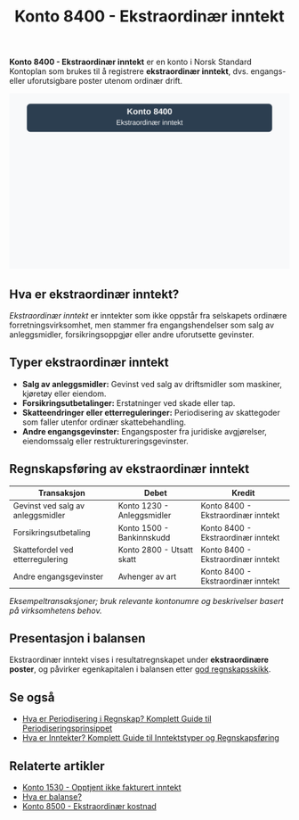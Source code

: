 ﻿---
title: "Konto 8400 - Ekstraordinær inntekt"
seoTitle: "8400-ekstraordinaer-inntekt"
meta_description: '**Konto 8400 - Ekstraordinær inntekt** er en konto i Norsk Standard Kontoplan som brukes til å registrere **ekstraordinær inntekt**, dvs. engangs- eller ufor...'
slug: 8400-ekstraordinaer-inntekt
type: blog
layout: pages/single
---

**Konto 8400 - Ekstraordinær inntekt** er en konto i Norsk Standard Kontoplan som brukes til å registrere **ekstraordinær inntekt**, dvs. engangs- eller uforutsigbare poster utenom ordinær drift.

![Illustrasjon av konto 8400 Ekstraordinær inntekt](8400-ekstraordinaer-inntekt-image.svg)

## Hva er ekstraordinær inntekt?

*Ekstraordinær inntekt* er inntekter som ikke oppstår fra selskapets ordinære forretningsvirksomhet, men stammer fra engangshendelser som salg av anleggsmidler, forsikringsoppgjør eller andre uforutsette gevinster.

## Typer ekstraordinær inntekt

* **Salg av anleggsmidler:** Gevinst ved salg av driftsmidler som maskiner, kjøretøy eller eiendom.
* **Forsikringsutbetalinger:** Erstatninger ved skade eller tap.
* **Skatteendringer eller etterreguleringer:** Periodisering av skattegoder som faller utenfor ordinær skattebehandling.
* **Andre engangsgevinster:** Engangsposter fra juridiske avgjørelser, eiendomssalg eller restruktureringsgevinster.

## Regnskapsføring av ekstraordinær inntekt

| Transaksjon                       | Debet                                      | Kredit                                              |
|-----------------------------------|--------------------------------------------|-----------------------------------------------------|
| Gevinst ved salg av anleggsmidler | Konto 1230 - Anleggsmidler                 | Konto 8400 - Ekstraordinær inntekt                  |
| Forsikringsutbetaling              | Konto 1500 - Bankinnskudd                  | Konto 8400 - Ekstraordinær inntekt                  |
| Skattefordel ved etterregulering   | Konto 2800 - Utsatt skatt                  | Konto 8400 - Ekstraordinær inntekt                  |
| Andre engangsgevinster             | Avhenger av art                             | Konto 8400 - Ekstraordinær inntekt                  |

_*Eksempeltransaksjoner; bruk relevante kontonumre og beskrivelser basert på virksomhetens behov.*_

## Presentasjon i balansen

Ekstraordinær inntekt vises i resultatregnskapet under **ekstraordinære poster**, og påvirker egenkapitalen i balansen etter [god regnskapsskikk](/blogs/regnskap/god-regnskapsskikk "God Regnskapsskikk - Prinsipper, Standarder og Beste Praksis i Norge").

## Se også

* [Hva er Periodisering i Regnskap? Komplett Guide til Periodiseringsprinsippet](/blogs/regnskap/hva-er-periodisering "Hva er Periodisering i Regnskap? Komplett Guide til Periodiseringsprinsippet")
* [Hva er Inntekter? Komplett Guide til Inntektstyper og Regnskapsføring](/blogs/regnskap/hva-er-inntekter "Hva er Inntekter? Komplett Guide til Inntektstyper og Regnskapsføring")

## Relaterte artikler

* [Konto 1530 - Opptjent ikke fakturert inntekt](/blogs/kontoplan/1530-opptjent-ikke-fakturert-inntekt "Konto 1530 - Opptjent ikke fakturert inntekt")
* [Hva er balanse?](/blogs/regnskap/hva-er-balanse "Hva er Balanse? En Guide til Balanseregnskap")
* [Konto 8500 - Ekstraordinær kostnad](/blogs/kontoplan/8500-ekstraordinaer-kostnad "Konto 8500 - Ekstraordinær kostnad")






